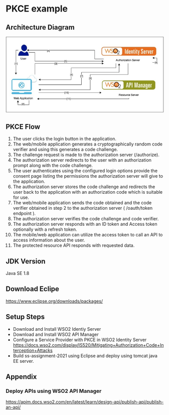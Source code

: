 # PKCE example

## Architecture Diagram
![Architecture Diagram](images/architecture-diagram.jpeg)

## PKCE Flow
1. The user clicks the login button in the application.
2. The web/mobile application generates a cryptographically random code verifier and using this generates a code challenge.
3. The challenge request is made to the authorization server (/authorize).
4. The authorization server redirects to the user with an authorization prompt along with the code challenge.
5. The user authenticates using the configured login options provide the consent page listing the permissions the authorization server will give to the application.
6. The authorization server stores the code challenge and redirects the user back to the application with an authorization code which is suitable for use.
7. The web/mobile application sends the code obtained and the code verifier obtained in step 2 to the authorization server ( /oauth/token endpoint ).
8. The authorization server verifies the code challenge and code verifier.
9. The authorization server responds with an ID token and Access token optionally with a refresh token.
10. The mobile/web application can utilize the access token to call an API to access information about the user.
11. The protected resource API responds with requested data.


## JDK Version
Java SE 1.8

## Download Eclipe
https://www.eclipse.org/downloads/packages/

## Setup Steps
- Download and Install WSO2 Identiy Server
- Download and Install WSO2 API Manager
- Configure a Service Provider with PKCE in WSO2 Identity Server https://docs.wso2.com/display/IS520/Mitigating+Authorization+Code+Interception+Attacks
- Build ss-assignment-2021 using Eclipse and deploy using tomcat java EE server.

## Appendix
### Deploy APIs using WSO2 API Manager
https://apim.docs.wso2.com/en/latest/learn/design-api/publish-api/publish-an-api/

